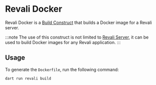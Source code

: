 # Revali Docker

Revali Docker is a [Build Construct][build-construct] that builds a Docker image for a Revali server.

:::note
The use of this construct is not limited to [Revali Server][revali-server], it can be used to build Docker images for any Revali application.
:::

## Usage

To generate the `Dockerfile`, run the following command:

```bash
dart run revali build
```

[build-construct]: ../../../constructs/overview.md#build-constructs
[revali-server]: ../overview.md
